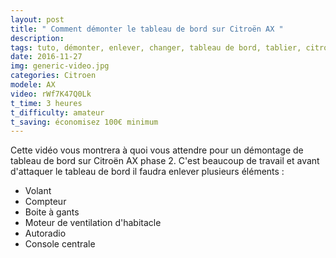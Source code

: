 ```yaml
---
layout: post
title: " Comment démonter le tableau de bord sur Citroën AX "
description: 
tags: tuto, démonter, enlever, changer, tableau de bord, tablier, citroen, ax, phase 2,
date: 2016-11-27 
img: generic-video.jpg
categories: Citroen
modele: AX
video: rWf7K47Q0Lk
t_time: 3 heures
t_difficulty: amateur
t_saving: économisez 100€ minimum
---
```

Cette vidéo vous montrera à quoi vous attendre pour un démontage de tableau de bord sur Citroën AX phase 2.
C'est beaucoup de travail et avant d'attaquer le tableau de bord il faudra enlever plusieurs éléments :
- Volant
- Compteur
- Boite à gants
- Moteur de ventilation d'habitacle
- Autoradio
- Console centrale